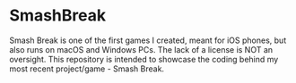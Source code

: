 # SmashBreak
Smash Break is one of the first games I created, meant for iOS phones, but also runs on macOS and Windows PCs.
The lack of a license is NOT an oversight.
This repository is intended to showcase the coding behind my most recent project/game - Smash Break.
